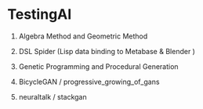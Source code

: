 # TestingAI

1. Algebra Method and Geometric Method

2. DSL Spider (Lisp data binding to Metabase & Blender )

3. Genetic Programming and Procedural Generation

3. BicycleGAN / progressive_growing_of_gans

4. neuraltalk / stackgan
